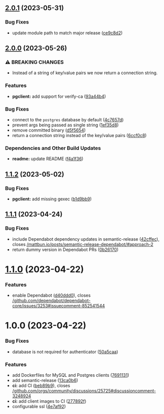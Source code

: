 ## [2.0.1](https://github.com/founda/aws-rds-authenticator/compare/v2.0.0...v2.0.1) (2023-05-31)


### Bug Fixes

* update module path to match major release ([ce9c8d2](https://github.com/founda/aws-rds-authenticator/commit/ce9c8d2e2c53e1dd39bb5eee17ed11a34e6add45))

## [2.0.0](https://github.com/founda/aws-rds-authenticator/compare/v1.1.2...v2.0.0) (2023-05-26)


### ⚠ BREAKING CHANGES

* Instead of a string of key/value pairs we now return a connection string.

### Features

* **pgclient:** add support for verify-ca ([93a44b4](https://github.com/founda/aws-rds-authenticator/commit/93a44b439328dd8735dd8051c0ab8d4862a55b86))


### Bug Fixes

* connect to the `postgres` database by default ([4c7657d](https://github.com/founda/aws-rds-authenticator/commit/4c7657dd7046932abb84058f0dcc3c9c70685a57))
* prevent args being passed as single string ([1ef35d8](https://github.com/founda/aws-rds-authenticator/commit/1ef35d84ed45d1a998b404b65e27c47f323c512b))
* remove committed binary ([d5f5654](https://github.com/founda/aws-rds-authenticator/commit/d5f565498eac6f1790a8cc44c8b59b5ce637bfd2))
* return a connection string instead of the key/value pairs ([6ccf0c8](https://github.com/founda/aws-rds-authenticator/commit/6ccf0c8fbf4564f302e81dc2a1a0a1e3ec8bb671))


### Dependencies and Other Build Updates

* **readme:** update README ([f4a1f36](https://github.com/founda/aws-rds-authenticator/commit/f4a1f3699aca21f6200f15ac5c76bdd480a7362d))

## [1.1.2](https://github.com/founda/aws-rds-authenticator/compare/v1.1.1...v1.1.2) (2023-05-02)


### Bug Fixes

* **pgclient:** add missing gexec ([b1d9bb9](https://github.com/founda/aws-rds-authenticator/commit/b1d9bb9945496f3de7b666b1de0e86af7bf720df))

## [1.1.1](https://github.com/founda/aws-rds-authenticator/compare/v1.1.0...v1.1.1) (2023-04-24)


### Bug Fixes

* include Dependabot dependency updates in semantic-release ([42cffec](https://github.com/founda/aws-rds-authenticator/commit/42cffec26876b3603fdb12bbaeb9479dcd35adeb)), closes [/mattbun.io/posts/semantic-release-dependabot/#approach-2](https://github.com/founda//mattbun.io/posts/semantic-release-dependabot//issues/approach-2)
* return dummy version in Dependabot PRs ([0b26170](https://github.com/founda/aws-rds-authenticator/commit/0b26170da6e30be21c3de8fea462fd82c95025dd))

# [1.1.0](https://github.com/founda/aws-rds-authenticator/compare/v1.0.0...v1.1.0) (2023-04-22)


### Features

* enable Dependabot ([d40ddd0](https://github.com/founda/aws-rds-authenticator/commit/d40ddd00bc7885a2c9ba43fbce953b274473711a)), closes [/github.com/dependabot/dependabot-core/issues/3253#issuecomment-852541544](https://github.com//github.com/dependabot/dependabot-core/issues/3253/issues/issuecomment-852541544)

# 1.0.0 (2023-04-22)


### Bug Fixes

* database is not required for authenticator ([50a5caa](https://github.com/founda/aws-rds-authenticator/commit/50a5caade949d0fecc2e2471c3802bb3a5802188))


### Features

* add Dockerfiles for MySQL and Postgres clients ([7691131](https://github.com/founda/aws-rds-authenticator/commit/7691131a3bcd218d2b1f554b44f0d47ce1693152))
* add semantic-release ([13ca0b6](https://github.com/founda/aws-rds-authenticator/commit/13ca0b6e432c7346f991667593cc2ce356e63277))
* **ci:** add CI ([beb89b9](https://github.com/founda/aws-rds-authenticator/commit/beb89b97a41dfb5b27a9374367b58faf23da79ab)), closes [/github.com/orgs/community/discussions/25725#discussioncomment-3248924](https://github.com//github.com/orgs/community/discussions/25725/issues/discussioncomment-3248924)
* **ci:** add client images to CI ([277892f](https://github.com/founda/aws-rds-authenticator/commit/277892f43d395bc85183525fdc95cc554244ce74))
* configurable ssl ([4e7af92](https://github.com/founda/aws-rds-authenticator/commit/4e7af92c1bdeb2937aa5dc3be3ce841a6cb5020b))
